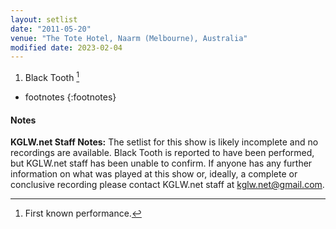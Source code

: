 ```yaml
---
layout: setlist
date: "2011-05-20"
venue: "The Tote Hotel, Naarm (Melbourne), Australia"
modified date: 2023-02-04
---
```



 1. Black Tooth
    [^1]
    
<!--snippet-->
* footnotes
{:footnotes}
[^1]: First known performance.

#### Notes

**KGLW.net Staff Notes:** The setlist for this show is likely incomplete and no recordings are available. Black Tooth is reported to have been performed, but KGLW.net staff has been unable to confirm. If anyone has any further information on what was played at this show or, ideally, a complete or conclusive recording please contact KGLW.net staff at kglw.net@gmail.com.
